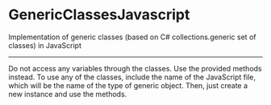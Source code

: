 # GenericClassesJavascript
Implementation of generic classes (based on C# collections.generic set of classes) in JavaScript

---

Do not access any variables through the classes. Use the provided methods instead. To use any of the classes, include the name of the JavaScript file, which will be the name of the type of generic object. Then, just create a new instance and use the methods.